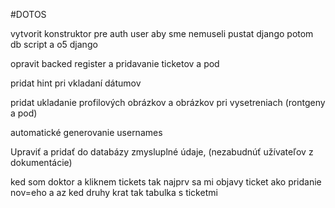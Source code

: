 #DOTOS

vytvorit konstruktor pre auth user aby sme nemuseli pustat django potom db script a o5 django

opravit backed register a pridavanie ticketov a pod

pridat hint pri vkladaní dátumov

pridat ukladanie profilových obrázkov a obrázkov pri vysetreniach (rontgeny a pod)

automatické generovanie usernames 

Upraviť a pridať do databázy zmysluplné údaje, (nezabudnúť užívateľov z dokumentácie) 

ked som doktor a kliknem tickets tak najprv sa mi objavy ticket ako pridanie nov=eho a az ked druhy krat tak tabulka s ticketmi